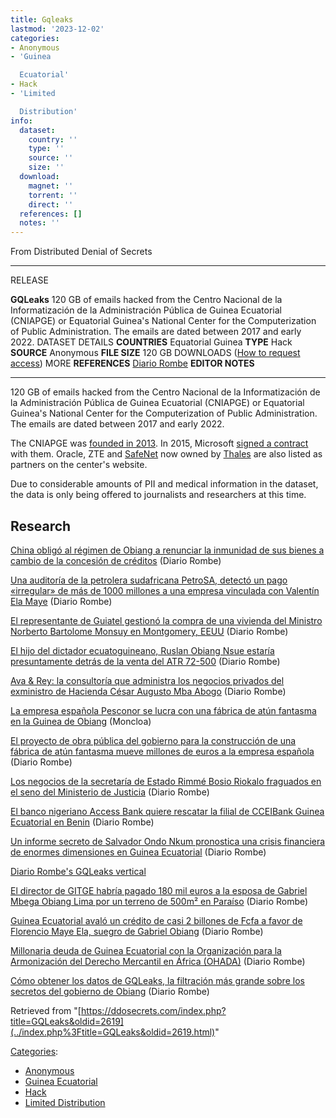 ```yaml
---
title: Gqleaks
lastmod: '2023-12-02'
categories:
- Anonymous
- 'Guinea

  Ecuatorial'
- Hack
- 'Limited

  Distribution'
info:
  dataset:
    country: ''
    type: ''
    source: ''
    size: ''
  download:
    magnet: ''
    torrent: ''
    direct: ''
  references: []
  notes: ''
---
```




From Distributed Denial of Secrets

---
RELEASE

**GQLeaks**
120 GB of emails hacked from the Centro Nacional de la Informatización de la Administración Pública de Guinea Ecuatorial (CNIAPGE) or Equatorial Guinea's National Center for the Computerization of Public Administration. The emails are dated between 2017 and early 2022.
DATASET DETAILS
**COUNTRIES** Equatorial Guinea
**TYPE** Hack
**SOURCE** Anonymous
**FILE SIZE** 120 GB
DOWNLOADS ([How to request access](Contact.html "Contact"))
MORE
**REFERENCES**
[Diario Rombe](https://diariorombe.es/gqleaks/como-obtener-los-datos-de-gqleaks-la-filtracion-mas-grande-sobre-los-secretos-del-gobierno-de-obiang/)
**EDITOR NOTES**

---

120 GB of emails hacked from the Centro Nacional de la Informatización
de la Administración Pública de Guinea Ecuatorial (CNIAPGE) or
Equatorial Guinea's National Center for the Computerization of Public
Administration. The emails are dated between 2017 and early 2022.

The CNIAPGE was [founded in
2013](https://cniapge.gq/wp-content/uploads/2019/08/DECRETO-CREACION-DEL-CENTRO-NACIONAL-INFORMATIZACION-ADMON-PUBLICA.pdf). In 2015, Microsoft [signed a
contract](https://www.prnewswire.com/news-releases/equatorial-guinea-partners-with-microsoft-to-computerize-public-administration-of-the-nation-300105002.html) with them. Oracle, ZTE and
[SafeNet](https://cniapge.gq/areas-de-actuacion/certificados-digitales/) now owned by
[Thales](https://en.wikipedia.org/wiki/Thales_Group "wikipedia:Thales Group")
are also listed as partners on the center's website.

Due to considerable amounts of PII and medical information in the
dataset, the data is only being offered to journalists and researchers
at this time.

## Research

[China obligó al régimen de Obiang a renunciar la inmunidad de sus
bienes a cambio de la concesión de
créditos](https://diariorombe.es/internacional/china-obligo-al-regimen-de-obiang-a-renunciar-la-inmunidad-de-sus-bienes-a-cambio-de-la-concesion-de-creditos/) (Diario Rombe)

[Una auditoría de la petrolera sudafricana PetroSA, detectó un pago
«irregular» de más de 1000 millones a una empresa vinculada con Valentín
Ela
Maye](https://diariorombe.es/gqleaks/una-auditoria-de-la-petrolera-sudafricana-petrosa-detecto-un-pago-irregular-de-mas-de-1000-millones-a-una-empresa-vinculada-con-valentin-ela-maye/) (Diario Rombe)

[El representante de Guiatel gestionó la compra de una vivienda del
Ministro Norberto Bartolome Monsuy en Montgomery,
EEUU](https://diariorombe.es/gqleaks/el-representante-de-guiatel-gestiono-la-compra-de-una-vivienda-del-ministro-norberto-bartolome-monsuy-en-montgomery-eeuu/) (Diario Rombe)

[El hijo del dictador ecuatoguineano, Ruslan Obiang Nsue estaría
presuntamente detrás de la venta del ATR
72-500](https://diariorombe.es/gqleaks/el-hijo-del-dictador-ecuatoguineano-ruslan-obiang-nsue-estaria-presuntamente-detras-de-la-venta-del-atr-72-500/) (Diario Rombe)

[Ava & Rey: la consultoría que administra los negocios privados del
exministro de Hacienda César Augusto Mba
Abogo](https://diariorombe.es/gqleaks/ava-rey-la-consultoria-que-administra-los-negocios-privados-del-exministro-de-hacienda-cesar-augusto-mba-abogo/) (Diario Rombe)

[La empresa española Pesconor se lucra con una fábrica de atún fantasma
en la Guinea de
Obiang](https://www.moncloa.com/2022/09/29/empresa-espana-pesconor-atun-rojo-guinea-ecuatorial-corrupcion-obiang-1632621/) (Moncloa)

[El proyecto de obra pública del gobierno para la construcción de una
fábrica de atún fantasma mueve millones de euros a la empresa
española](https://diariorombe.es/gqleaks/el-proyecto-de-obra-publica-del-gobierno-para-la-construccion-de-una-fabrica-de-atun-fantasma-mueve-millones-de-euros-a-la-empresa-espanola/) (Diario Rombe)

[Los negocios de la secretaría de Estado Rimmé Bosio Riokalo fraguados
en el seno del Ministerio de
Justicia](https://diariorombe.es/gqleaks/los-negocios-de-la-secretaria-de-estado-rimme-bosio-riokalo-fraguados-en-el-seno-del-ministerio-de-justicia/) (Diario Rombe)

[El banco nigeriano Access Bank quiere rescatar la filial de CCEIBank
Guinea Ecuatorial en
Benin](https://diariorombe.es/gqleaks/el-banco-nigeriano-access-bank-quiere-rescatar-la-filial-de-cceibank-guinea-ecuatorial-en-benin/) (Diario Rombe)

[Un informe secreto de Salvador Ondo Nkum pronostica una crisis
financiera de enormes dimensiones en Guinea
Ecuatorial](https://diariorombe.es/gqleaks/un-informe-secreto-de-salvador-ondo-nkum-pronostica-una-crisis-financiera-de-enormes-dimensiones-en-guinea-ecuatorial/) (Diario Rombe)

[Diario Rombe's GQLeaks
vertical](https://diariorombe.es/gqleaks/)

[El director de GITGE habría pagado 180 mil euros a la esposa de Gabriel
Mbega Obiang Lima por un terreno de 500m² en
Paraíso](https://diariorombe.es/gqleaks/el-director-de-gitge-habria-pagado-180-mil-euros-a-la-esposa-de-gabriel-mbega-obiang-lima-por-un-terreno-de-500m) (Diario Rombe)

[Guinea Ecuatorial avaló un crédito de casi 2 billones de Fcfa a favor
de Florencio Maye Ela, suegro de Gabriel
Obiang](https://diariorombe.es/gqleaks/guinea-ecuatorial-avalo-un-credito-de-casi-2-billones-de-fcfa-a-favor-de-florencio-maye-ela-suegro-de-gabriel-obiang/) (Diario Rombe)

[Millonaria deuda de Guinea Ecuatorial con la Organización para la
Armonización del Derecho Mercantil en África
(OHADA)](https://diariorombe.es/gqleaks/millonaria-deuda-de-guinea-ecuatorial-con-la-organizacion-para-la-armonizacion-del-derecho-mercantil-en-africa-ohada/) (Diario Rombe)

[Cómo obtener los datos de GQLeaks, la filtración más grande sobre los
secretos del gobierno de
Obiang](https://diariorombe.es/gqleaks/como-obtener-los-datos-de-gqleaks-la-filtracion-mas-grande-sobre-los-secretos-del-gobierno-de-obiang/) (Diario Rombe)

Retrieved from
"[https://ddosecrets.com/index.php?title=GQLeaks&oldid=2619](../index.php%3Ftitle=GQLeaks&oldid=2619.html)"

[Categories](./Special:Categories.html "Special:Categories"):

- [Anonymous](./Category:Anonymous.html "Category:Anonymous")
- [Guinea
Ecuatorial](./Category:Guinea_Ecuatorial.html "Category:Guinea Ecuatorial")
- [Hack](./Category:Hack.html "Category:Hack")
- [Limited
Distribution](./Category:Limited_Distribution.html "Category:Limited Distribution")
